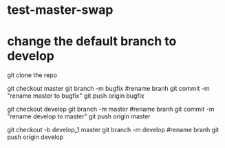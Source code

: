 # test-master-swap

# change the default branch to develop

git clone the repo

git checkout master 
git branch -m bugfix #rename branh
git commit -m "rename master to bugfix"
git push origin bugfix

git checkout develop 
git branch -m master #rename branh
git commit -m "rename develop to master"
git push origin master

git checkout -b develop_1 master 
git branch -m develop #rename branh
git push origin develop
